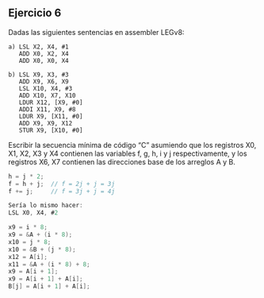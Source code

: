 ## Ejercicio 6
Dadas las siguientes sentencias en assembler LEGv8:
```
a) LSL X2, X4, #1
   ADD X0, X2, X4
   ADD X0, X0, X4
```
```
b) LSL X9, X3, #3
   ADD X9, X6, X9
   LSL X10, X4, #3
   ADD X10, X7, X10
   LDUR X12, [X9, #0]
   ADDI X11, X9, #8
   LDUR X9, [X11, #0]
   ADD X9, X9, X12
   STUR X9, [X10, #0]
```
Escribir la secuencia mínima de código “C” asumiendo que los
registros X0, X1, X2, X3 y X4 contienen las variables f, g, h, i y j
respectivamente, y los registros X6, X7 contienen las direcciones
base de los arreglos A y B.

```c
h = j * 2;
f = h + j;  // f = 2j + j = 3j
f += j;     // f = 3j + j = 4j

Sería lo mismo hacer:
LSL X0, X4, #2
```
```c
x9 = i * 8;
x9 = &A + (i * 8);
x10 = j * 8;
x10 = &B + (j * 8);
x12 = A[i];
x11 = &A + (i * 8) + 8;
x9 = A[i + 1];
x9 = A[i + 1] + A[i];
B[j] = A[i + 1] + A[i];
```